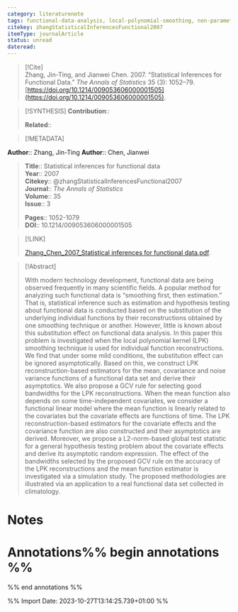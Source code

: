 ```yaml
---
category: literaturenote
tags: functional-data-analysis, local-polynomial-smoothing, non-parametric-statistics
citekey: zhangStatisticalInferencesFunctional2007
itemType: journalArticle
status: unread  
dateread:  
---
```


> [!Cite]  
> Zhang, Jin-Ting, and Jianwei Chen. 2007. “Statistical Inferences for Functional Data.” _The Annals of Statistics_ 35 (3): 1052–79. [https://doi.org/10.1214/009053606000001505](https://doi.org/10.1214/009053606000001505).

> [!SYNTHESIS] 
>**Contribution**::
>
>**Related**:: 
>

> [!METADATA]  
>
**Author**:: Zhang, Jin-Ting
**Author**:: Chen, Jianwei<br>
> **Title**:: Statistical inferences for functional data    
> **Year**:: 2007     
> **Citekey**:: @zhangStatisticalInferencesFunctional2007    
>**Journal**:: *The Annals of Statistics*    
>**Volume**:: 35    
>**Issue**:: 3     
>    
>    
>     
> **Pages**:: 1052-1079    
>**DOI**:: 10.1214/009053606000001505    
>

> [!LINK] 
>
> [Zhang_Chen_2007_Statistical inferences for functional data.pdf](file:///Users/steven/Library/CloudStorage/GoogleDrive-steven.golovkine@ul.ie/My%20Drive/bibliography/The%20Annals%20of%20Statistics/2007/Zhang_Chen_2007_Statistical%20inferences%20for%20functional%20data.pdf).

>[!Abstract]
>
>With modern technology development, functional data are being observed frequently in many scientific fields. A popular method for analyzing such functional data is “smoothing first, then estimation.” That is, statistical inference such as estimation and hypothesis testing about functional data is conducted based on the substitution of the underlying individual functions by their reconstructions obtained by one smoothing technique or another. However, little is known about this substitution effect on functional data analysis. In this paper this problem is investigated when the local polynomial kernel (LPK) smoothing technique is used for individual function reconstructions. We find that under some mild conditions, the substitution effect can be ignored asymptotically. Based on this, we construct LPK reconstruction-based estimators for the mean, covariance and noise variance functions of a functional data set and derive their asymptotics. We also propose a GCV rule for selecting good bandwidths for the LPK reconstructions. When the mean function also depends on some time-independent covariates, we consider a functional linear model where the mean function is linearly related to the covariates but the covariate effects are functions of time. The LPK reconstruction-based estimators for the covariate effects and the covariance function are also constructed and their asymptotics are derived. Moreover, we propose a L2-norm-based global test statistic for a general hypothesis testing problem about the covariate effects and derive its asymptotic random expression. The effect of the bandwidths selected by the proposed GCV rule on the accuracy of the LPK reconstructions and the mean function estimator is investigated via a simulation study. The proposed methodologies are illustrated via an application to a real functional data set collected in climatology.
>>


# Notes<br>
# Annotations%% begin annotations %%  
 
  
  
 
  
%% end annotations %%

%% Import Date: 2023-10-27T13:14:25.739+01:00 %%
